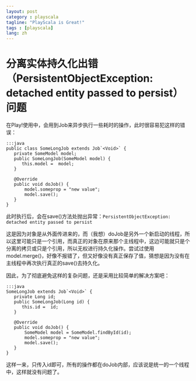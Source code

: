 ```yaml
---
layout: post
category : playscala
tagline: "PlayScala is Great!"
tags : [playscala]
lang: zh
---
```

# 分离实体持久化出错（PersistentObjectException: detached entity passed to persist）问题


在Play!使用中，会用到Job来异步执行一些耗时的操作，此时很容易犯这样的错误：

	:::java
	public class SomeLongJob extends Job`<Void>` {
	   private SomeModel model;
	   public SomeLongJob(SomeModel model) {
	      this.model =  model;
	   }
	
	   @Override
	   public void doJob() {
	       model.someprop = "new value";
	       model.save();
	   }
	}


此时执行后，会在save()方法处抛出异常：`PersistentObjectException: detached entity passed to persist`

这是因为对象是从外面传进来的，而（我想）doJob是另外一个新启动的线程，所以这里可能只是一个引用，而真正的对象在原来那个主线程中，这边可能就只是个分离的拷贝或只是个引用，所以无权进行持久化操作。尝试过使用 model.merge()，好像不报错了，但又好像没有真正保存了值，猜想是因为没有在主线程中再次执行真正的save()去持久化。

因此，为了彻底避免这样的复杂问题，还是采用比较简单的解决方案吧：

	:::java
	SomeLongJob extends Job`<Void>` {
	   private Long id;
	   public SomeLongJob(Long id) {
	      this.id =  id;
	   }
	
	   @Override
	   public void doJob() {
	       SomeModel model = SomeModel.findById(id);
	       model.someprop = "new value";
	       model.save();
	   }
	}


这样一来，只传入id即可，所有的操作都在doJob内部，应该说是统一的一个线程中，这样就没有问题了。
